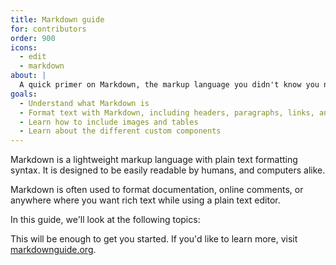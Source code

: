 ```yaml
---
title: Markdown guide
for: contributors
order: 900
icons: 
  - edit
  - markdown
about: |
  A quick primer on Markdown, the markup language you didn't know you needed in your life
goals:
  - Understand what Markdown is
  - Format text with Markdown, including headers, paragraphs, links, and lists
  - Learn how to include images and tables
  - Learn about the different custom components
---
```


Markdown is a lightweight markup language with plain text formatting syntax.
It is designed to be easily readable by humans, and computers alike.

Markdown is often used to format documentation, online comments,
or anywhere where you want rich text while using a plain text editor.

In this guide, we'll look at the following topics:

<ReadMore list />

This will be enough to get you started. If you'd like to learn more,
visit [markdownguide.org](https://www.markdownguide.org/).
